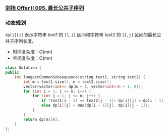 ### [剑指 Offer II 095. 最长公共子序列](https://leetcode.cn/problems/qJnOS7/)

### 动态规划

`dp[i][j]` 表示字符串 text1 的 `[1,i]` 区间和字符串 text2 的 `[1,j]` 区间的最长公共子序列长度。

- 时间复杂度：O(mn)
- 空间复杂度：O(mn)

```c++
class Solution {
public:
    int longestCommonSubsequence(string text1, string text2) {
        int m = text1.size(), n = text2.size();
        vector<vector<int>> dp(m + 1, vector<int>(n + 1, 0));
        for (int i = 1; i <= m; i++) {
            for (int j = 1; j <= n; j++) {
                if (text1[i - 1] == text2[j - 1]) dp[i][j] = dp[i - 1][j - 1] + 1;
                else dp[i][j] = max(dp[i - 1][j], dp[i][j - 1]);
            }
        }
        return dp[m][n];
    }
};
```
